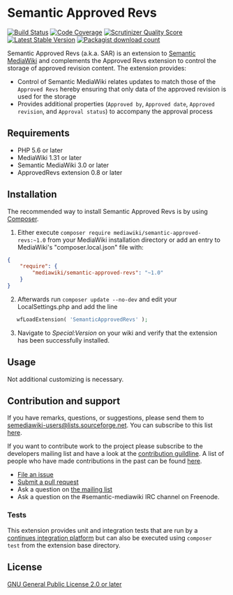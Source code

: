 # Semantic Approved Revs
[![Build Status](https://travis-ci.org/SemanticMediaWiki/SemanticApprovedRevs.svg?branch=master)](https://travis-ci.org/SemanticMediaWiki/SemanticApprovedRevs)
[![Code Coverage](https://scrutinizer-ci.com/g/SemanticMediaWiki/SemanticApprovedRevs/badges/coverage.png?s=c5563fd91abeb49b37a6ef999198530b6796dd3c)](https://scrutinizer-ci.com/g/SemanticMediaWiki/SemanticApprovedRevs/)
[![Scrutinizer Quality Score](https://scrutinizer-ci.com/g/SemanticMediaWiki/SemanticApprovedRevs/badges/quality-score.png?s=9cc8ce493f63f5c2c22db71b2061b4b8c21f43ba)](https://scrutinizer-ci.com/g/SemanticMediaWiki/SemanticApprovedRevs/)
[![Latest Stable Version](https://poser.pugx.org/mediawiki/semantic-approved-revs/version.png)](https://packagist.org/packages/mediawiki/semantic-approved-revs)
[![Packagist download count](https://poser.pugx.org/mediawiki/semantic-approved-revs/d/total.png)](https://packagist.org/packages/mediawiki/semantic-approved-revs)

Semantic Approved Revs (a.k.a. SAR) is an extension to [Semantic MediaWiki][smw] and complements the Approved Revs extension to control the storage of approved revision content. The extension provides:

- Control of Semantic MediaWiki relates updates to match those of the `Approved Revs` hereby ensuring that only data of the approved revision is used for the storage
- Provides additional properties (`Approved by`, `Approved date`, `Approved revision`, and `Approval status`) to accompany the approval process

## Requirements

- PHP 5.6 or later
- MediaWiki 1.31 or later
- Semantic MediaWiki 3.0 or later
- ApprovedRevs extension 0.8 or later

## Installation

The recommended way to install Semantic Approved Revs is by using [Composer][composer].

1. Either execute `composer require mediawiki/semantic-approved-revs:~1.0` from your MediaWiki installation directory or add an entry to MediaWiki's "composer.local.json" file with:
```json
{
	"require": {
		"mediawiki/semantic-approved-revs": "~1.0"
	}
}
```
2. Afterwards run `composer update --no-dev` and edit your LocalSettings.php and add the line
```php
   wfLoadExtension( 'SemanticApprovedRevs' );
```
3. Navigate to _Special:Version_ on your wiki and verify that the extension   has been successfully installed.

## Usage

Not additional customizing is necessary.

## Contribution and support

If you have remarks, questions, or suggestions, please send them to semediawiki-users@lists.sourceforge.net. You can subscribe to this list [here](http://sourceforge.net/mailarchive/forum.php?forum_name=semediawiki-user).

If you want to contribute work to the project please subscribe to the
developers mailing list and have a look at the [contribution guildline](/CONTRIBUTING.md). A list of people who have made contributions in the past can be found [here][contributors].

* [File an issue](https://github.com/SemanticMediaWiki/SemanticApprovedRevs/issues)
* [Submit a pull request](https://github.com/SemanticMediaWiki/SemanticApprovedRevs/pulls)
* Ask a question on [the mailing list](https://semantic-mediawiki.org/wiki/Mailing_list)
* Ask a question on the #semantic-mediawiki IRC channel on Freenode.

### Tests

This extension provides unit and integration tests that are run by a [continues integration platform][travis]
but can also be executed using `composer test` from the extension base directory.

## License

[GNU General Public License 2.0 or later][licence]

[composer]: https://getcomposer.org/
[licence]: https://www.gnu.org/copyleft/gpl.html
[mwcomposer]: https://www.mediawiki.org/wiki/Composer
[smw]: https://www.semantic-mediawiki.org/wiki/Semantic_MediaWiki
[travis]: https://travis-ci.org/SemanticMediaWiki/SemanticApprovedRevs
[mw-testing]: https://www.mediawiki.org/wiki/Manual:PHP_unit_testing
[mw-update]: https://www.mediawiki.org/wiki/Manual:Update.php
[mw-localsettings]: https://www.mediawiki.org/wiki/Localsettings
[contributors]: https://github.com/SemanticMediaWiki/SemanticApprovedRevs/graphs/contributors
[semver]: http://semver.org/
